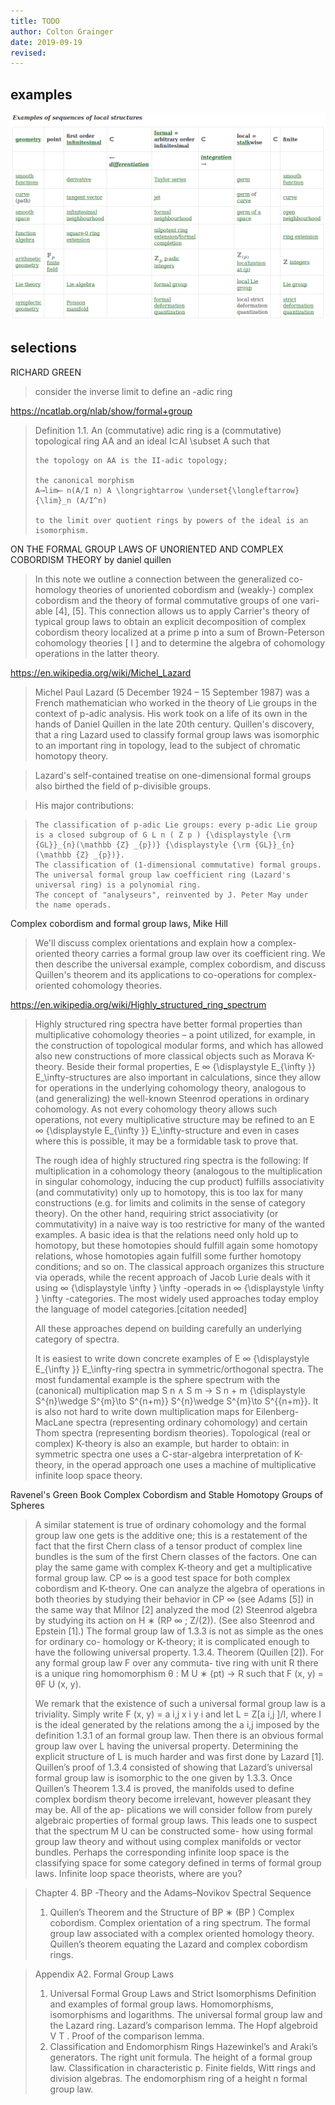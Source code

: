 ```yaml
---
title: TODO
author: Colton Grainger
date: 2019-09-19
revised:
---
```


## examples

![](2019-09-19-examples.png)

## selections

RICHARD GREEN

> consider the inverse limit to define an -adic ring 

<https://ncatlab.org/nlab/show/formal+group>

> Definition 1.1. An (commutative) adic ring is a (commutative) topological ring AA and an ideal I⊂AI \subset A such that
> 
>     the topology on AA is the II-adic topology;
> 
>     the canonical morphism
>     A⟶lim⟵ n(A/I n) A \longrightarrow \underset{\longleftarrow}{\lim}_n (A/I^n)
> 
>     to the limit over quotient rings by powers of the ideal is an isomorphism.

ON THE FORMAL GROUP LAWS OF UNORIENTED AND COMPLEX COBORDISM THEORY by daniel quillen

> In this note we outline a connection between the generalized co-
> homology theories of unoriented cobordism and (weakly-) complex
> cobordism and the theory of formal commutative groups of one vari-
> able [4], [5]. This connection allows us to apply Carrier's theory of
> typical group laws to obtain an explicit decomposition of complex
> cobordism theory localized at a prime p into a sum of Brown-Peterson
> cohomology theories [ l ] and to determine the algebra of cohomology
> operations in the latter theory.

<https://en.wikipedia.org/wiki/Michel_Lazard>

> Michel Paul Lazard (5 December 1924 – 15 September 1987) was a French mathematician who worked in the theory of Lie groups in the context of p-adic analysis. His work took on a life of its own in the hands of Daniel Quillen in the late 20th century. Quillen's discovery, that a ring Lazard used to classify formal group laws was isomorphic to an important ring in topology, lead to the subject of chromatic homotopy theory.

> Lazard's self-contained treatise on one-dimensional formal groups also birthed the field of p-divisible groups.

> His major contributions:

>     The classification of p-adic Lie groups: every p-adic Lie group is a closed subgroup of G L n ( Z p ) {\displaystyle {\rm {GL}}_{n}(\mathbb {Z} _{p})} {\displaystyle {\rm {GL}}_{n}(\mathbb {Z} _{p})}.
>     The classification of (1-dimensional commutative) formal groups.
>     The universal formal group law coefficient ring (Lazard's universal ring) is a polynomial ring.
>     The concept of "analyseurs", reinvented by J. Peter May under the name operads.

Complex cobordism and formal group laws, Mike Hill

> We'll discuss complex orientations and explain how a complex-oriented theory carries a formal group law over its coefficient ring. We then describe the universal example, complex cobordism, and discuss Quillen's theorem and its applications to co-operations for complex-oriented cohomology theories.

<https://en.wikipedia.org/wiki/Highly_structured_ring_spectrum>

> Highly structured ring spectra have better formal properties than multiplicative cohomology theories – a point utilized, for example, in the construction of topological modular forms, and which has allowed also new constructions of more classical objects such as Morava K-theory. Beside their formal properties, E ∞ {\displaystyle E_{\infty }} E_\infty-structures are also important in calculations, since they allow for operations in the underlying cohomology theory, analogous to (and generalizing) the well-known Steenrod operations in ordinary cohomology. As not every cohomology theory allows such operations, not every multiplicative structure may be refined to an E ∞ {\displaystyle E_{\infty }} E_\infty-structure and even in cases where this is possible, it may be a formidable task to prove that.
> 
> The rough idea of highly structured ring spectra is the following: If multiplication in a cohomology theory (analogous to the multiplication in singular cohomology, inducing the cup product) fulfills associativity (and commutativity) only up to homotopy, this is too lax for many constructions (e.g. for limits and colimits in the sense of category theory). On the other hand, requiring strict associativity (or commutativity) in a naive way is too restrictive for many of the wanted examples. A basic idea is that the relations need only hold up to homotopy, but these homotopies should fulfill again some homotopy relations, whose homotopies again fulfill some further homotopy conditions; and so on. The classical approach organizes this structure via operads, while the recent approach of Jacob Lurie deals with it using ∞ {\displaystyle \infty } \infty -operads in ∞ {\displaystyle \infty } \infty -categories. The most widely used approaches today employ the language of model categories.[citation needed]
> 
> All these approaches depend on building carefully an underlying category of spectra.
> 
> It is easiest to write down concrete examples of E ∞ {\displaystyle E_{\infty }} E_\infty-ring spectra in symmetric/orthogonal spectra. The most fundamental example is the sphere spectrum with the (canonical) multiplication map S n ∧ S m → S n + m {\displaystyle S^{n}\wedge S^{m}\to S^{n+m}} S^{n}\wedge S^{m}\to S^{{n+m}}. It is also not hard to write down multiplication maps for Eilenberg-MacLane spectra (representing ordinary cohomology) and certain Thom spectra (representing bordism theories). Topological (real or complex) K-theory is also an example, but harder to obtain: in symmetric spectra one uses a C-star-algebra interpretation of K-theory, in the operad approach one uses a machine of multiplicative infinite loop space theory.

Ravenel's Green Book Complex Cobordism and Stable Homotopy Groups of Spheres

> A similar statement is true of ordinary cohomology and the formal group law
> one gets is the additive one; this is a restatement of the fact that the first Chern
> class of a tensor product of complex line bundles is the sum of the first Chern
> classes of the factors. One can play the same game with complex K-theory and get
> a multiplicative formal group law.
> CP ∞ is a good test space for both complex cobordism and K-theory. One
> can analyze the algebra of operations in both theories by studying their behavior
> in CP ∞ (see Adams [5]) in the same way that Milnor [2] analyzed the mod (2)
> Steenrod algebra by studying its action on H ∗ (RP ∞ ; Z/(2)). (See also Steenrod
> and Epstein [1].)
> The formal group law of 1.3.3 is not as simple as the ones for ordinary co-
> homology or K-theory; it is complicated enough to have the following universal
> property.
> 1.3.4. Theorem (Quillen [2]). For any formal group law F over any commuta-
> tive ring with unit R there is a unique ring homomorphism θ : M U ∗ (pt) → R such
> that F (x, y) = θF U (x, y).
> 
> We remark that the existence
> of such a universal formal group law is a triviality.
> Simply write F (x, y) =
> a i,j x i y i and let L = Z[a i,j ]/I, where I is the ideal
> generated by the relations among the a i,j imposed by the definition 1.3.1 of an
> formal group law. Then there is an obvious formal group law over L having the
> universal property. Determining the explicit structure of L is much harder and was
> first done by Lazard [1]. Quillen’s proof of 1.3.4 consisted of showing that Lazard’s
> universal formal group law is isomorphic to the one given by 1.3.3.
> Once Quillen’s Theorem 1.3.4 is proved, the manifolds used to define complex
> bordism theory become irrelevant, however pleasant they may be. All of the ap-
> plications we will consider follow from purely algebraic properties of formal group
> laws. This leads one to suspect that the spectrum M U can be constructed some-
> how using formal group law theory and without using complex manifolds or vector
> bundles. Perhaps the corresponding infinite loop space is the classifying space for
> some category defined in terms of formal group laws. Infinite loop space theorists,
> where are you?

> Chapter 4. BP -Theory and the Adams–Novikov Spectral Sequence
> 1. Quillen’s Theorem and the Structure of BP ∗ (BP )
> Complex cobordism. Complex orientation of a ring spectrum. The formal
> group law associated with a complex oriented homology theory. Quillen’s theorem
> equating the Lazard and complex cobordism rings.

> Appendix A2. Formal Group Laws
> 1. Universal Formal Group Laws and Strict Isomorphisms
> Definition and examples of formal group laws. Homomorphisms, isomorphisms
> and logarithms. The universal formal group law and the Lazard ring. Lazard’s
> comparison lemma. The Hopf algebroid V T . Proof of the comparison lemma.
> 2. Classification and Endomorphism Rings
> Hazewinkel’s and Araki’s generators. The right unit formula. The height of a
> formal group law. Classification in characteristic p. Finite fields, Witt rings and
> division algebras. The endomorphism ring of a height n formal group law.
